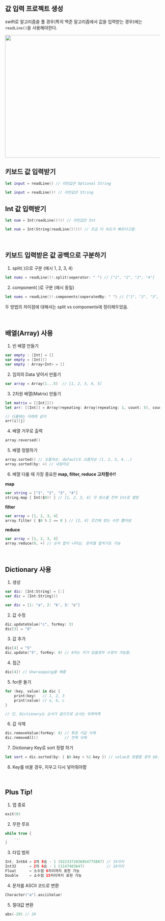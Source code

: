 ## 값 입력 프로젝트 생성

swift로 알고리즘을 풀 경우(특히 백준 알고리즘에서 값을 입력받는 경우)에는 `readLine()`을 사용해야한다.

<img src="https://user-images.githubusercontent.com/59376200/135711221-4e25e334-b883-4843-9569-5f148176acbb.png" width="550" height="400">

## 키보드 값 입력받기
```swift
let input = readLine() // 리턴값은 Optional String

let input = readLine()! // 리턴값은 String
```

## Int 값 입력받기
```swift
let num = Int(readLine()!)! // 리턴값은 Int

let num = Int(String(readLine()!))! // 조금 더 속도가 빠르다고함.
```

<br>

## 키보드 입력받은 값 공백으로 구분하기

1. split( )으로 구분 (예시 1, 2, 3, 4)
```swift
let nums = readLine()!.split(seperator: " ") // ["1", "2", "3", "4"]
```

2. component( )로 구분 (예시 동일)
```swift
let nums = readLine()!.components(seperatedBy: " ") // ["1", "2", "3", "4"]
```

두 방법의 차이점에 대해서는 split vs components에 정리해두었음.

<br>

## 배열(Array) 사용

1. 빈 배열 만들기
```swift
var empty : [Int] = []
var empty = [Int]()
var empty : Array<Int> = []
```

2. 임의의 Data 넣어서 만들기
```swift
var array = Array(1...5)  // [1, 2, 3, 4, 5]
```

3. 2차원 배열(Matrix) 만들기
```swift
let matrix = [[Int]]()
let arr: [[Int]] = Array(repeating: Array(repeating: 1, count: 5), count: 3) // 안쪽 count가 행, 바깥 count가 열

// 다룰때는 아래와 같이
arr[i][j]
```

4. 배열 거꾸로 출력
```swift
array.reversed()
```

5. 배열 정렬하기
```swift
array.sorted() // 오름차순. default도 오름차순 (1, 2, 3, 4...)
array.sorted(by: >) // 내림차순
```

6. 배열 다룰 때 가장 중요한 **map, filter, reduce 고차함수!!**

**map**
```swift
var string = ["1", "2", "3", "4"]
string.map { Int($0)! } // [1, 2, 3, 4] 각 원소를 전부 Int로 맵핑
```

**filter**
```swift
var array = [1, 2, 3, 4]
array.filter { $0 % 2 == 0 } // [2, 4] 조건에 맞는 수만 뽑아냄
```

**reduce**
```swift
var array = [1, 2, 3, 4]
array.reduce(0, +) // 숫자 합이 나타남. 문자열 합치기도 가능
```

<br>

## Dictionary 사용

1. 생성
```swift
var dic: [Int:String] = [:]
var dic = [Int:String]()

var dic = [1: "a", 2: "b', 3: "c"]
```

2. 값 수정
```swift
dic.updateValue("c", forKey: 3)
dic[3] = "d"
```

3. 값 추가
```swift
dic[4] = "5"
dic.update("5", forKey: 4) // 4라는 키가 있을경우 수정이 가능함.
```

4. 접근
```swift
dic[4]! // Unwraopping을 해줌
```

5. for문 돌기
```swift
for (key, value) in dic {
    print(key)   // 1, 2, 3
    print(value) // a, b, c 
}

// 단, Dictionary는 순서가 없으므로 순서는 뒤죽박죽
```

6. 값 삭제
```swift
dic.removeValue(forKey: 4) // 특정 키값 삭제
dic.removeAll()            // 전체 삭제
```

7. Dictionary Key로 sort 정렬 하기
```swift
let sort = dic.sorted(by: { $0.key < %1.key }) // value로 정렬할 경우 $0.value
```

8. Key를 바꿀 경우, 지우고 다시 넣어줘야함

<br>

## Plus Tip!


1. 앱 종료
```swift
exit(0)
```

2. 무한 루프
```swift
while true {
    ...
}
```

3. 타입 범위
```swift
Int, Int64 = 2의 8승 - 1 (9223372036854775807) // 19자리
Int32      = 2의 6승 - 1 (2147483647)          // 10자리
Float      = 소수점 6자리까지 표현 가능
Double     = 소수점 15자리까지 표현 가능
```

4. 문자를 ASCII 코드로 변환
```swift
Character("a").asciiValue!
```

5. 절대값 변환
```swift
abs(-29) // 29
```




